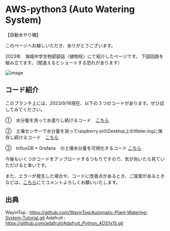 # AWS-python3 (Auto Watering System)
【自動水やり機】

このページへお越しいただき、ありがとうございます。

2023年　海城中学生物部部誌〈植物班〉にて紹介したページです。
下図回路を組み立てます。（間違えるとショートする恐れがあります）


![image](https://github.com/citrus-soke/AWS-python3/assets/126365532/6bebcaca-117f-46d2-b524-ce84834e3b6c)

## コード紹介

このブランチ上には、2023/9/16現在、以下の３つのコードがあります。ぜひ試してみてください。

①　水分量を測って水遣りし続けるコード　[こちら](https://github.com/citrus-soke/AWS-python3/blob/main/%E8%87%AA%E5%8B%95%E6%B0%B4%E3%82%84%E3%82%8A.py)

②　土壌センサーで水分量を測ってraspberry piのDesktop上のWater.logに保存し続けるコード　[こちら](https://github.com/citrus-soke/AWS-python3/blob/main/%E8%87%AA%E5%8B%95%E6%B0%B4%E5%88%86%E9%87%8F%E3%83%AD%E3%82%AC%E3%83%BC%20forDesktop.py)

③　InfluxDB × Grafana　の土壌水分量を可視化するコード [こちら](https://github.com/citrus-soke/AWS-python3/blob/main/influxDB_humid.py) 


今後もいくつかコードをアップロードするつもりですので、気が向いたら見ていただけると幸いです。

また、エラーが発生した場合や、コードに改善点があるとき、ご提案があるときなどは、[こちら](https://github.com/citrus-soke/AWS-python3/issues)にてコメントよろしくお願いいたします。

## 出典

WayinTop : https://github.com/WayinTop/Automatic-Plant-Watering-System-Tutorial.git
Adafruit : https://github.com/adafruit/Adafruit_Python_ADS1x15.git
